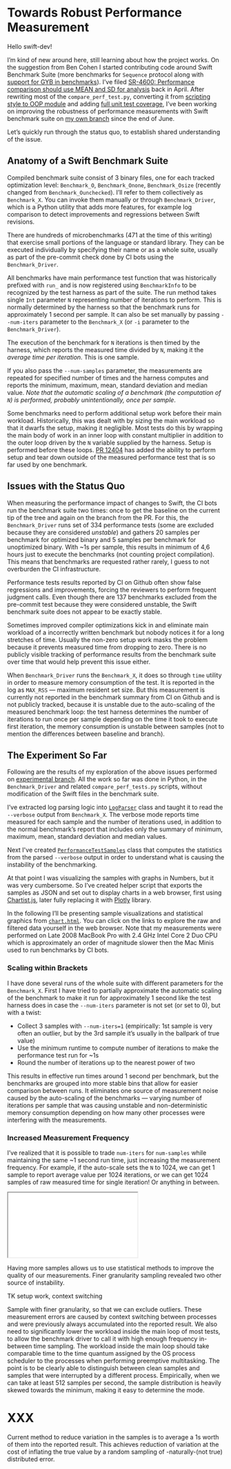 # Towards Robust Performance Measurement

Hello swift-dev!

I’m kind of new around here, still learning about how the project works. On the suggestion from Ben Cohen I started contributing code around Swift Benchmark Suite (more benchmarks for `Sequence` protocol along with [support for GYB in benchmarks][pr-gyb]). I’ve filed [SR-4600: Performance comparison should use MEAN and SD for analysis][sr-4600] back in April. After rewriting most of the `compare_perf_test.py`, converting it from [scripting style to OOP module][pr-8991] and adding [full unit test coverage][pr-10035], I’ve been working on improving the robustness of performance measurements with Swift benchmark suite on [my own branch][vk-branch] since the end of June.

[pr-gyb]: https://github.com/apple/swift/pull/8641
[sr-4600]: https://bugs.swift.org/browse/SR-4600
[pr-8991]: https://github.com/apple/swift/pull/8991 "Fix SR-4601 Report Added and Removed Benchmarks in Performance Comparison"
[pr-10035]: https://github.com/apple/swift/pull/10035 "Added documentation and test coverage."
[vk-branch]: http://bit.ly/pali-VK

Let’s quickly run through the status quo, to establish shared understanding of the issue.

## Anatomy of a Swift Benchmark Suite
Compiled benchmark suite consist of 3 binary files, one for each tracked optimization level: `Benchmark_O`, `Benchmark_Onone`, `Benchmark_Osize` (recently changed from `Benchmark_Ounchecked`). I’ll refer to them collectively as `Benchmark_X`. You can invoke them manually or through `Benchmark_Driver`, which is a Python utility that adds more features, for example log comparison to detect improvements and regressions between Swift revisions.

There are hundreds of microbenchmarks (471 at the time of this writing) that exercise small portions of the language or standard library. They can be executed individually by specifying their name or as a whole suite, usually as part of the pre-commit check done by CI bots using the `Benchmark_Driver`. 

All benchmarks have main performance test function that was historically prefixed with `run_` and is now registered using `BenchmarkInfo` to be recognized by the test harness as part of the suite. The run method takes single `Int` parameter `N` representing number of iterations to perform. This is normally determined by the harness so that the benchmark runs for approximately 1 second per sample. It can also be set manually by passing `--num-iters` parameter to the `Benchmark_X` (or `-i` parameter to the `Benchmark_Driver`).

The execution of the benchmark for `N` iterations is then timed by the harness, which reports the measured time divided by `N`, making it the *average time per iteration*. This is one sample.

If you also pass the `--num-samples` parameter, the measurements are repeated for specified number of times and the harness computes and reports the minimum, maximum, mean, standard deviation and median value. *Note that the automatic scaling of a benchmark (the computation of `N`) is performed, probably unintentionally, once per sample*.

Some benchmarks need to perform additional setup work before their main workload. Historically, this was dealt with by sizing the main workload so that it dwarfs the setup, making it negligible. Most tests do this by wrapping the main body of work in an inner loop with constant multiplier in addition to the outer loop driven by the `N` variable supplied by the harness. Setup is performed before these loops. [PR 12404](https://github.com/apple/swift/pull/12404/commits) has added the ability to perform setup and tear down outside of the measured performance test that is so far used by one benchmark.

## Issues with the Status Quo
When measuring the performance impact of changes to Swift, the CI bots run the benchmark suite two times: once to get the baseline on the current tip of the tree and again on the branch from the PR. For this, the `Benchmark_Driver` runs set of 334 performance tests (some are excluded because they are considered *unstable*) and gathers 20 samples per benchmark for optimized binary and 5 samples per benchmark for unoptimized binary. With ~1s per sample, this results in minimum of 4,6 hours just to execute the benchmarks (not counting project compilation). This means that benchmarks are requested rather rarely, I guess to not overburden the CI infrastructure.

Performance tests results reported by CI on Github often show false regressions and improvements, forcing the reviewers to perform frequent judgment calls. Even though there are 137 benchmarks excluded from the pre-commit test because they were considered unstable, the Swift benchmark suite does not appear to be exactly stable.

Sometimes improved compiler optimizations kick in and eliminate main workload of a incorrectly written benchmark but nobody notices it for a long stretches of time. Usually the non-zero setup work masks the problem because it prevents measured time from dropping to zero. There is no publicly visible tracking of performance results from the benchmark suite over time that would help prevent this issue either.

When `Benchmark_Driver` runs the `Benchmark_X`, it does so through `time` utility in order to measure memory consumption of the test. It is reported in the log as `MAX_RSS` — maximum resident set size. But this measurement is currently not reported in the benchmark summary from CI on Github and is not publicly tracked, because it is unstable due to the auto-scaling of the measured benchmark loop: the test harness determines the number of iterations to run once per sample depending on the time it took to execute first iteration, the memory consumption is unstable between samples (not to mention the differences between baseline and branch).

## The Experiment So Far
Following are the results of my exploration of the above issues performed on [experimental branch][vk-branch]. All the work so far was done in Python, in the `Benchmark_Driver` and related `compare_perf_tests.py` scripts, without modification of the Swift files in the benchmark suite. 

I’ve extracted log parsing logic into [`LogParser`](http://bit.ly/VK-LogParser) class and taught it to read the `--verbose` output from `Benchmark_X`. The verbose mode reports time measured for each sample and the number of iterations used, in addition to the normal benchmark’s report that includes only the summary of minimum, maximum, mean, standard deviation and median values.

Next I've created [`PerformanceTestSamples`](http://bit.ly/VK-LogParser) class that computes the statistics from the parsed `--verbose` output in order to understand what is causing the instability of the benchmarking.

At that point I was visualizing the samples with graphs in Numbers, but it was very cumbersome. So I’ve created helper script that exports the samples as JSON and set out to display charts in a web browser, first using [Chartist.js](https://gionkunz.github.io/chartist-js/), later fully replacing it with [Plotly](https://plot.ly) library.

In the following I’ll be presenting sample visualizations and statistical graphics from [`chart.html`](https://github.com/palimondo/palimondo.github.io/blob/master/chart.html). You can click on the links to explore the raw and filtered data yourself in the web browser. Note that my measurements were performed on Late 2008 MacBook Pro with 2.4 GHz Intel Core 2 Duo CPU which is approximately an order of magnitude slower then the Mac Minis used to run benchmarks by CI bots. 

### Scaling within Brackets
I have done several runs of the whole suite with different parameters for the `Benchmark_X`. First I have tried to partially approximate the automatic scaling of the benchmark to make it run for approximately 1 second like the test harness does in case the `--num-iters` parameter is not set (or set to 0), but with a twist:

* Collect 3 samples with `--num-iters=1` (empirically: 1st sample is very often an outlier, but by the 3rd sample it’s usually in the ballpark of true value)
* Use the minimum runtime to compute number of iterations to make the performance test run for ~1s
* Round the number of iterations up to the nearest power of two

This results in effective run times around 1 second per benchmark, but the benchmarks are grouped into more stable bins that allow for easier comparison between runs. It eliminates one source of measurement noise caused by the auto-scaling of the benchmarks — varying number of iterations per sample that was causing unstable and non-deterministic memory consumption depending on how many other processes were interfering with the measurements.

### Increased Measurement Frequency
I’ve realized that it is possible to trade `num-iters` for `num-samples` while maintaining the same ~1 second run time, just increasing the measurement frequency. For example, if the auto-scale sets the `N` to 1024, we can get 1 sample to report average value per 1024 iterations, or we can get 1024 samples of raw measured time for single iteration! Or anything in between. 

<iframe src=“chart.html?f=Dictionary+ten.json” name=“Dictionary+ten”>
  [Dictionary+ten](chart.html?f=Dictionary+ten.json)
</iframe>

Having more samples allows us to use statistical methods to improve the quality of our measurements. Finer granularity sampling revealed two other source of instability.

TK setup work, context switching

Sample with finer granularity, so that we can exclude outliers. These measurement errors are caused by context switching between processes and were previously always accumulated into the reported result. We also need to significantly lower the workload inside the main loop of most tests, to allow the benchmark driver to call it with high enough frequency in-between time sampling. The workload inside the main loop should take comparable time to the time quantum assigned by the OS process scheduler to the processes when performing preemptive multitasking. The point is to be clearly able to distinguish between clean samples and samples that were interrupted by a different process. Empirically, when we can take at least 512 samples per second, the sample distribution is heavily skewed towards the minimum, making it easy to determine the mode.


# XXX
Current method to reduce variation in the samples is to average a 1s worth of them into the reported result. This achieves reduction of variation at the cost of inflating the true value by a random sampling of -naturally-(not true) distributed error.


